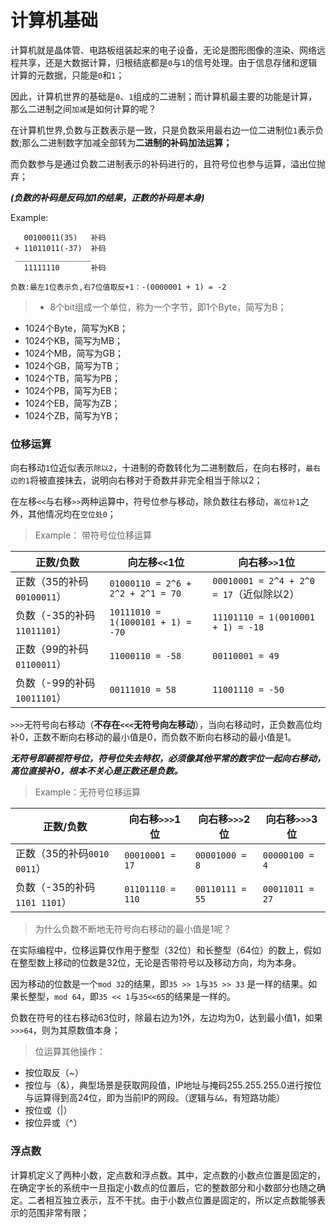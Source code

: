 # 计算机基础

计算机就是晶体管、电路板组装起来的电子设备，无论是图形图像的渲染、网络远程共享，还是大数据计算，归根结底都是`0`与`1`的信号处理。由于信息存储和逻辑计算的元数据，只能是`0`和`1`；

因此，计算机世界的基础是`0`、`1`组成的二进制；而计算机最主要的功能是计算，那么二进制之间`加减`是如何计算的呢？

在计算机世界,负数与正数表示是一致，只是负数采用最右边一位二进制位`1`表示负数;那么二进制数字加减全部转为**二进制的补码加法运算；**

而负数参与是通过负数二进制表示的补码进行的，且符号位也参与运算，溢出位抛弃；

***(负数的补码是反码加1的结果，正数的补码是本身)***


Example:

```
   00100011(35)   补码
 + 11011011(-37)  补码
 _________________
   11111110       补码

负数:最左1位表示负,右7位值取反+1：-(0000001 + 1) = -2

```


>+ 8个bit组成一个单位，称为一个字节，即1个Byte，简写为B；
+ 1024个Byte，简写为KB；
+ 1024个KB，简写为MB；
+ 1024个MB，简写为GB；
+ 1024个GB，简写为TB；
+ 1024个TB，简写为PB；
+ 1024个PB，简写为EB；
+ 1024个EB，简写为ZB；
+ 1024个ZB，简写为YB；


### 位移运算

向右移动`1`位近似表示`除以2`，十进制的奇数转化为二进制数后，在向右移时，`最右边的1`将被直接抹去，说明向右移对于奇数并非完全相当于除以2；

在左移`<<`与右移`>>`两种运算中，符号位参与移动，除负数往右移动，`高位补1`之外，其他情况均在`空位处0`；

>Example： 带符号位位移运算

正数/负数|向左移`<<`1位|向右移`>>`1位|
--|--|--|
正数（35的补码`00100011`）|`01000110 = 2^6 + 2^2 + 2^1 = 70`|`00010001 = 2^4 + 2^0 = 17`（近似除以2）|
负数（-35的补码`11011101`）|`10111010 = 1(1000101 + 1) = -70`|`11101110 = 1(0010001 + 1) = -18`|
正数（99的补码`01100011`）|`11000110 = -58`|`00110001 = 49`|
负数（-99的补码`10011101`）|`00111010 = 58`|`11001110 = -50`|


`>>>`无符号向右移动（**不存在`<<<`无符号向左移动**），当向右移动时，正负数高位均补0，正数不断向右移动的最小值是0，而负数不断向右移动的最小值是1。

***无符号即藐视符号位，符号位失去特权，必须像其他平常的数字位一起向右移动，高位直接补0，根本不关心是正数还是负数。***

>Example：无符号位移运算

正数/负数|向右移`>>>`1位|向右移`>>>`2位|向右移`>>>`3位|
--|--|--|--|
正数（35的补码`0010 0011`）| `00010001 = 17` | `00001000 = 8` | `00000100 = 4` |
负数（-35的补码`1101 1101`）| `01101110 = 110` | `00110111 = 55` | `00011011 = 27` |


>为什么负数不断地无符号向右移动的最小值是1呢？

在实际编程中，位移运算仅作用于整型（32位）和长整型（64位）的数上，假如在整型数上移动的位数是32位，无论是否带符号以及移动方向，均为本身。

因为移动的位数是一个`mod 32`的结果，即`35 >> 1`与`35 >> 33` 是一样的结果。如果长整型，`mod 64`，即`35 << 1`与`35<<65`的结果是一样的。

负数在符号的往右移动63位时，除最右边为1外，左边均为0，达到最小值1，如果`>>>64`，则为其原数值本身；


>位运算其他操作：
+ 按位取反（~）
+ 按位与（&），典型场景是获取网段值，IP地址与掩码255.255.255.0进行按位与运算得到高24位，即为当前IP的网段。（逻辑与`&&`，有短路功能）
+ 按位或（|）
+ 按位异或（^）

### 浮点数

计算机定义了两种小数，定点数和浮点数。其中，定点数的小数点位置是固定的，在确定字长的系统中一旦指定小数点的位置后，它的整数部分和小数部分也随之确定。二者相互独立表示，互不干扰。由于小数点位置是固定的，所以定点数能够表示的范围非常有限；

